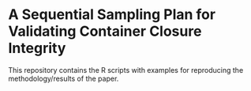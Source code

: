 # A Sequential Sampling Plan for Validating Container Closure Integrity

This repository contains the  R scripts with examples for reproducing the methodology/results of the paper.
